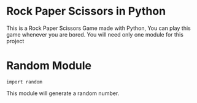 # Rock Paper Scissors in Python
This is a Rock Paper Scissors Game made with Python, You can play this game whenever you are bored.
You will need only one module for this project

# Random Module

```
import random
```
This module will generate a random number.